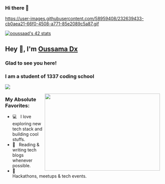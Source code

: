 ### Hi there 👋

https://user-images.githubusercontent.com/58959408/232639433-cb0aea21-66f0-4508-a771-85e2089c5a87.gif

[![ooussaad's 42 stats](https://badge.mediaplus.ma/greenbinary/ooussaad)](https://github.com/oakoudad/badge42)


## Hey 👋, I'm [Oussama Dx](https://github.com/OussamaDX/)

### Glad to see you here! 

### I am a student of 1337 coding school

[![](https://gitwar.herokuapp.com/badge?username=iampavangandhi&label=Gitwar%20Profile%20Score&style=for-the-badge&color=0088cc)](https://gitwar.herokuapp.com/)

<img align="right" height="250" width="375" alt="" src="https://raw.githubusercontent.com/iampavangandhi/iampavangandhi/master/gifs/coder.gif" />

### My Absolute Favorites:

- 💻 &nbsp; I love exploring new tech stack and building cool stuffs.
- 📰 &nbsp; Reading & writing tech blogs whenever possible.
- 🍕 &nbsp; Hackathons, meetups & tech events.
